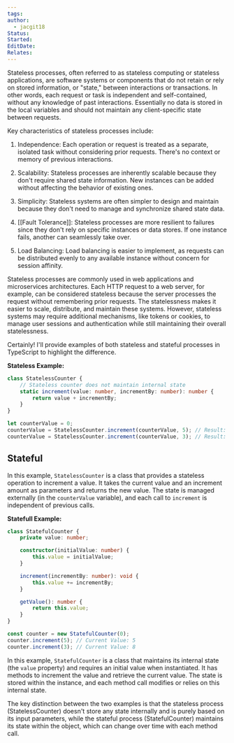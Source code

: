 ```yaml
---
tags: 
author:
  - jacgit18
Status: 
Started: 
EditDate: 
Relates:
---
```

Stateless processes, often referred to as stateless computing or stateless applications, are software systems or components that do not retain or rely on stored information, or "state," between interactions or transactions. In other words, each request or task is independent and self-contained, without any knowledge of past interactions. Essentially no data is stored in the local variables and should not maintain any client-specific state between requests.

Key characteristics of stateless processes include:

1. Independence: Each operation or request is treated as a separate, isolated task without considering prior requests. There's no context or memory of previous interactions.

2. Scalability: Stateless processes are inherently scalable because they don't require shared state information. New instances can be added without affecting the behavior of existing ones.

3. Simplicity: Stateless systems are often simpler to design and maintain because they don't need to manage and synchronize shared state data.

4. [[Fault Tolerance]]: Stateless processes are more resilient to failures since they don't rely on specific instances or data stores. If one instance fails, another can seamlessly take over.

5. Load Balancing: Load balancing is easier to implement, as requests can be distributed evenly to any available instance without concern for session affinity.

Stateless processes are commonly used in web applications and microservices architectures. Each HTTP request to a web server, for example, can be considered stateless because the server processes the request without remembering prior requests. The statelessness makes it easier to scale, distribute, and maintain these systems. However, stateless systems may require additional mechanisms, like tokens or cookies, to manage user sessions and authentication while still maintaining their overall statelessness.


Certainly! I'll provide examples of both stateless and stateful processes in TypeScript to highlight the difference.

**Stateless Example:**

```typescript
class StatelessCounter {
    // Stateless counter does not maintain internal state
    static increment(value: number, incrementBy: number): number {
        return value + incrementBy;
    }
}

let counterValue = 0;
counterValue = StatelessCounter.increment(counterValue, 5); // Result: 5
counterValue = StatelessCounter.increment(counterValue, 3); // Result: 8
```

## Stateful

In this example, `StatelessCounter` is a class that provides a stateless operation to increment a value. It takes the current value and an increment amount as parameters and returns the new value. The state is managed externally (in the `counterValue` variable), and each call to `increment` is independent of previous calls.

**Statefull Example:**

```typescript
class StatefulCounter {
    private value: number;

    constructor(initialValue: number) {
        this.value = initialValue;
    }

    increment(incrementBy: number): void {
        this.value += incrementBy;
    }

    getValue(): number {
        return this.value;
    }
}

const counter = new StatefulCounter(0);
counter.increment(5); // Current Value: 5
counter.increment(3); // Current Value: 8
```

In this example, `StatefulCounter` is a class that maintains its internal state (the `value` property) and requires an initial value when instantiated. It has methods to increment the value and retrieve the current value. The state is stored within the instance, and each method call modifies or relies on this internal state.

The key distinction between the two examples is that the stateless process (StatelessCounter) doesn't store any state internally and is purely based on its input parameters, while the stateful process (StatefulCounter) maintains its state within the object, which can change over time with each method call.